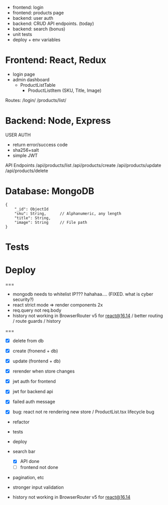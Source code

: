 - frontend: login
- frontend: products page
- backend: user auth
- backend: CRUD API endpoints. (today)
- backend: search (bonus)
- unit tests
- deploy + env variables

# Frontend: React, Redux

- login page
- admin dashboard
  - ProductListTable
    - ProductListItem (SKU, Title, Image)

Routes:
/login/
/products/list/

# Backend: Node, Express

USER AUTH

- return error/success code
- sha256+salt
- simple JWT

API Endpoints
/api/products/list
/api/products/create
/api/products/update
/api/products/delete

# Database: MongoDB

```
{
    "_id": ObjectId
    "sku": String,      // Alphanumeric, any length
    "title": String,
    "image": String     // File path
}
```

# Tests

# Deploy

===

- mongodb needs to whitelist IP??? hahahaa.... (FIXED. what is cyber security?)
- react strict mode => render components 2x
- req.query not req.body
- history not working in BrowserRouter v5 for react@16.14 / better routing / route guards / history

===

- [x] delete from db
- [x] create (fronend + db)

- [x] update (frontend + db)
- [x] rerender when store changes

- [x] jwt auth for frontend
- [x] jwt for backend api

- [x] failed auth message

- [x] bug: react not re rendering new store / ProductList.tsx lifecycle bug

- refactor
- tests
- deploy

- search bar
  - [x] API done
  - [ ] frontend not done
- pagination, etc
- stronger input validation
- history not working in BrowserRouter v5 for react@16.14
